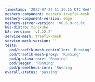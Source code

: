 ```yaml
---
timestamp: '2022-07-27 11:36:15 UTC Wed'
meshery-component: meshery-traefik-mesh
meshery-component-version: edge
meshery-server-version: 'v0.6.0-rc.6c'
k8s-distro: minikube
k8s-version: 'v1.22.2'
service-mesh: traefik-mesh
service-mesh-version: ''
tests:
  pod/traefik-mesh-controller: 'Running'
  pod/traefik-mesh-proxy: 'Running'
  pod/grafana-core: 'Running'
  pod/jaeger: 'Running'
  pod/prometheus-core: 'Running'
overall-status: 'passing'
---
```

